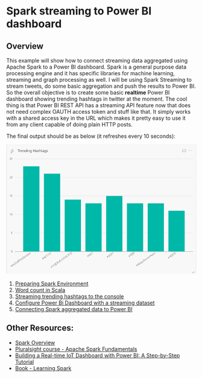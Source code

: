 # Spark streaming to Power BI dashboard

## Overview

This example will show how to connect streaming data aggregated using Apache Spark to a Power BI dashboard.
Spark is a general purpose data processing engine and it has specific libraries for machine learning, streaming and graph processing as well.
I will be using Spark Streaming to stream tweets, do some basic aggregation and push the results to Power BI.
So the overall objective is to create some basic **realtime** Power BI dashboard showing trending hashtags in twitter at the moment.
The cool thing is that Power BI REST API has a streaming API feature now that does not need complex OAUTH access token and stuff like that.
It simply works with a shared access key in the URL which makes it pretty easy to use it from any client capable of doing plain HTTP posts.

The final output should be as below (it refreshes every 10 seconds):

![final-result](../images/final.gif)


1. [Preparing Spark Environment](spark-streaming-part1.md)
2. [Word count in Scala](spark-streaming-part2.md)
3. [Streaming trending hashtags to the console](spark-streaming-part3.md)
4. [Configure Power Bi Dashboard with a streaming dataset](spark-streaming-part4.md)
5. [Connecting Spark aggregated data to Power BI](spark-streaming-part5.md)


## Other Resources:

* [Spark Overview](http://spark.apache.org/docs/1.6.2/index.html)
* [Pluralsight course - Apache Spark Fundamentals](https://www.pluralsight.com/courses/apache-spark-fundamentals)
* [Building a Real-time IoT Dashboard with Power BI: A Step-by-Step Tutorial](https://powerbi.microsoft.com/en-us/blog/using-power-bi-real-time-dashboards-to-display-iot-sensor-data-a-step-by-step-tutorial/)
* [Book - Learning Spark](http://shop.oreilly.com/product/0636920028512.do)
